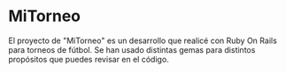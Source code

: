 
# MiTorneo
El proyecto de "MiTorneo" es un desarrollo que realicé con Ruby On Rails para torneos de fútbol. Se han usado distintas gemas
para distintos propósitos que puedes revisar en el código.
